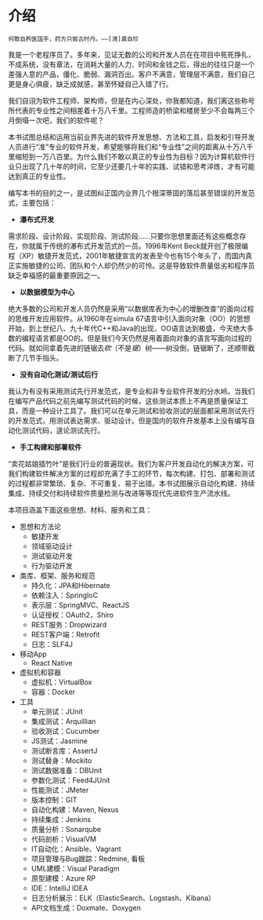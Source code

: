 # 介绍

	何敢自矜医国手，药方只贩古时丹。——[清]龚自珍

我是一个老程序员了。多年来，见证无数的公司和开发人员在在项目中死死挣扎，不成系统，没有章法，在消耗大量的人力、时间和金钱之后，得出的往往只是一个差强人意的产品，僵化、脆弱、漏洞百出。客户不满意，管理层不满意，我们自己更是身心俱疲，缺乏成就感，甚至怀疑自己入错了行。

我们自诩为软件工程师、架构师，但是在内心深处，你我都知道，我们离这些称号所代表的专业性之间相差着十万八千里。工程师造的桥梁和楼房至少不会每两三个月倒塌一次吧，我们的软件呢？

本书试图总结和运用当前业界先进的软件开发思想、方法和工具，启发和引导开发人员进行“准”专业的软件开发，希望能够将我们和“专业性”之间的距离从十万八千里缩短到一万八百里。为什么我们不敢以真正的专业性为目标？因为计算机软件行业只出现了几十年的时间，它至少还要几十年的实践、试错和思考淬炼，才有可能达到真正的专业性。

编写本书的目的之一，是试图纠正国内业界几个根深蒂固的落后甚至错误的开发范式，主要包括：

* **瀑布式开发**

需求阶段、设计阶段、实现阶段、测试阶段……只要你思想里面还有这些概念存在，你就属于传统的瀑布式开发范式的一员。1996年Kent Beck就开创了极限编程（XP）敏捷开发范式，2001年敏捷宣言的发表至今也有15个年头了，而国内真正实施敏捷的公司、团队和个人却仍然少的可怜。这是导致软件质量低劣和程序员缺乏幸福感的最重要原因之一。

* **以数据模型为中心**

绝大多数的公司和开发人员仍然是采用“以数据库表为中心的增删改查”的面向过程的思维开发应用软件。从1960年在simula 67语言中引入面向对象（OO）的思想开始，到上世纪八、九十年代C++和Java的出现，OO语言达到极盛，今天绝大多数的编程语言都是OO的。但是我们今天仍然是用着面向对象的语言写面向过程的代码。就如同拿着先进的链锯去*砍*（不是*锯*）树——树没倒，链锯断了，还顺带截断了几节手指头。

* **没有自动化测试/测试后行**

我认为有没有采用测试先行开发范式，是专业和非专业软件开发的分水岭。当我们在编写产品代码之前先编写测试代码的时候，这些测试本质上不再是质量保证工具，而是一种设计工具了。我们可以在单元测试和验收测试的层面都采用测试先行的开发范式，用测试表达需求、驱动设计。但是国内的软件开发基本上没有编写自动化测试代码，遑论测试先行。

* **手工构建和部署软件**

“卖花姑娘插竹叶”是我们行业的普遍现状。我们为客户开发自动化的解决方案，可我们构建软件解决方案的过程却充满了手工的环节，每次构建、打包、部署和测试的过程都非常繁琐、复杂、不可重复、易于出错。本书试图展示自动化构建、持续集成、持续交付和持续软件质量检测与改进等等现代先进软件生产流水线。


本项目涵盖下面这些思想、材料、服务和工具：

* 思想和方法论
   * 敏捷开发
   * 领域驱动设计
   * 测试驱动开发
   * 行为驱动开发
* 类库、框架、服务和规范
   * 持久化：JPA和Hibernate
   * 依赖注入：SpringIoC
   * 表示层：SpringMVC、ReactJS
   * 认证授权：OAuth2，Shiro
   * REST服务：Dropwizard
   * REST客户端：Retrofit
   * 日志：SLF4J
* 移动App
   * React Native
* 虚拟机和容器
   * 虚拟机：VirtualBox
   * 容器：Docker
* 工具
   * 单元测试：JUnit
   * 集成测试：Arquillian
   * 验收测试：Cucumber
   * JS测试：Jasmine
   * 测试断言库：AssertJ
   * 测试替身：Mockito
   * 测试数据准备：DBUnit
   * 参数化测试：Feed4JUnit
   * 性能测试：JMeter
   * 版本控制：GIT
   * 自动化构建：Maven, Nexus
   * 持续集成：Jenkins
   * 质量分析：Sonarqube
   * 代码剖析：VisualVM
   * IT自动化：Ansible、Vagrant
   * 项目管理与Bug跟踪：Redmine, 看板
   * UML建模：Visual Paradigm
   * 原型建模：Azure RP
   * IDE：IntelliJ IDEA
   * 日志分析展示：ELK（ElasticSearch、Logstash、Kibana）
   * API文档生成：Doxmate、Doxygen
